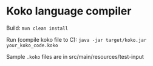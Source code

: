 # Koko language compiler #

Build: `mvn clean install`

Run (compile koko file to C): `java -jar target/koko.jar your_koko_code.koko`

Sample `.koko` files are in src/main/resources/test-input